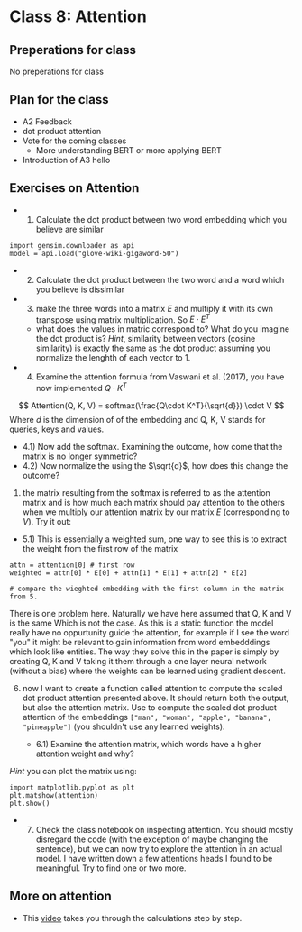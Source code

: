 # Class 8: Attention

## Preperations for class
No preperations for class

## Plan for the class
- A2 Feedback
- dot product attention
- Vote for the coming classes
  - More understanding BERT or more applying BERT
- Introduction of A3
hello



## Exercises on Attention

- 1) Calculate the dot product between two word embedding which you believe are similar
```
import gensim.downloader as api
model = api.load("glove-wiki-gigaword-50")
```

- 2) Calculate the dot product between the two word and a word which you believe is dissimilar

- 3) make the three words into a matrix $E$ and multiply it with its own transpose using matrix multiplication. So $E \cdot E^T$
  - what does the values in matric correspond to? What do you imagine the dot product is? *Hint*, similarity between vectors (cosine similarity) is exactly the same as the dot product assuming you normalize the lenghth of each vector to 1.

- 4) Examine the attention formula from Vaswani et al. (2017), you have now implemented $Q\cdot K^T$

$$
Attention(Q, K, V) = softmax(\frac{Q\cdot K^T}{\sqrt{d}}) \cdot V
$$
Where $d$ is the dimension of of the embedding and Q, K, V stands for queries, keys and values.


  - 4.1) Now add the softmax. Examining the outcome, how come that the matrix is no longer symmetric?
  - 4.2) Now normalize the using the $\sqrt{d}$, how does this change the outcome?

1) the matrix resulting from the softmax is referred to as the attention matrix and is how much each matrix should pay attention to the others when we multiply our attention matrix by our matrix $E$ (corresponding to $V$). Try it out:

- 5.1) This is essentially a weighted sum, one way to see this is to extract the weight from the first row of the matrix


```
attn = attention[0] # first row
weighted = attn[0] * E[0] + attn[1] * E[1] + attn[2] * E[2]

# compare the wieghted embedding with the first column in the matrix from 5.
```

There is one problem here. Naturally we have here assumed that Q, K and V is the same
Which is not the case. As this is a static function the model really have no
oppurtunity guide the attention, for example if I see the word "you" it might be
relevant to gain information from word embedddings which look like entities.
The way they solve this in the paper is simply by creating Q, K and V
taking it them through a one layer neural network (without a bias) where the weights can be learned using
gradient descent.

6) now I want to create a function called attention to compute the scaled dot product attention presented above. It should return both the output, but also the attention matrix. Use to compute the scaled dot product attention of the embeddings `["man", "woman", "apple", "banana", "pineapple"]` (you shouldn't use any learned weights).

    - 6.1) Examine the attention matrix, which words have a higher attention weight and why?

*Hint* you can plot the matrix using:
```
import matplotlib.pyplot as plt
plt.matshow(attention)
plt.show()
```

- 7) Check the class notebook on inspecting attention. You should mostly disregard the code (with the exception of maybe changing the sentence), but we can now try to explore the attention in an actual model. I have written down a few attentions heads I found to be meaningful. Try to find one or two more.

## More on attention
- This [video](https://www.youtube.com/watch?v=0PjHri8tc1c&t=303s) takes you through the calculations step by step.
